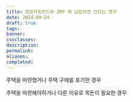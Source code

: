 ```yaml
---
title: 연금저축펀드와 IRP 에 납입하면 안되는 경우
date: 2024-09-24
draft: true
tags:
banner:
cssclasses:
description:
permalink:
aliases:
completed:
---
```

주택을 마련했거나 주택 구매를 포기한 경우

주택을 마련해야하거나 다른 이유로 목돈이 필요한 경우